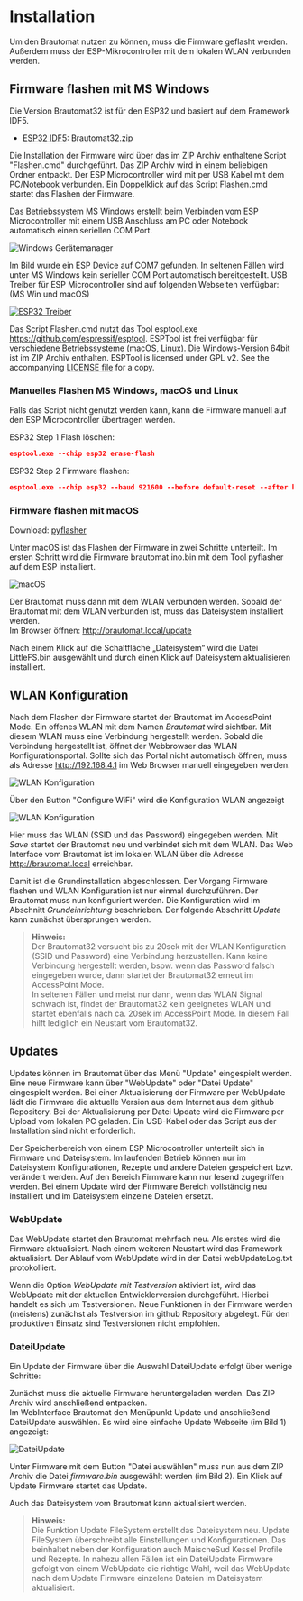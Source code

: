 # Installation

Um den Brautomat nutzen zu können, muss die Firmware geflasht werden. Außerdem muss der ESP-Mikrocontroller mit dem lokalen WLAN verbunden werden.

## Firmware flashen mit MS Windows

Die Version Brautomat32 ist für den ESP32 und basiert auf dem Framework IDF5.

* [ESP32 IDF5](https://github.com/InnuendoPi/Brautomat32/raw/refs/heads/main/Brautomat32.zip): Brautomat32.zip

Die Installation der Firmware wird über das im ZIP Archiv enthaltene Script "Flashen.cmd" durchgeführt. Das ZIP Archiv wird in einem beliebigen Ordner entpackt. Der ESP Microcontroller wird mit per USB Kabel mit dem PC/Notebook verbunden. Ein Doppelklick auf das Script Flashen.cmd startet das Flashen der Firmware.

Das Betriebssystem MS Windows erstellt beim Verbinden vom ESP Microcontroller mit einem USB Anschluss am PC oder Notebook automatisch einen seriellen COM Port.

![Windows Gerätemanager](/docs/img/com.jpg)

Im Bild wurde ein ESP Device auf COM7 gefunden. In seltenen Fällen wird unter MS Windows kein serieller COM Port automatisch bereitgestellt. USB Treiber für ESP Microcontroller sind auf folgenden Webseiten verfügbar: (MS Win und macOS)

[![ESP32 Treiber](https://img.shields.io/static/v1?label=Treiber&message=ESP32&logo=arduino&logoColor=white&color=blue)](https://www.silabs.com/developers/usb-to-uart-bridge-vcp-drivers?tab=downloads)

Das Script Flashen.cmd nutzt das Tool esptool.exe <https://github.com/espressif/esptool>. ESPTool ist frei verfügbar für verschiedene Betriebssysteme (macOS, Linux). Die Windows-Version 64bit ist im ZIP Archiv enthalten. ESPTool is licensed under GPL v2. See the accompanying [LICENSE file](https://github.com/espressif/esptool/blob/master/LICENSE) for a copy.

### Manuelles Flashen MS Windows, macOS und Linux

Falls das Script nicht genutzt werden kann, kann die Firmware manuell auf den ESP Microcontroller übertragen werden.

ESP32 Step 1 Flash löschen:

```json
esptool.exe --chip esp32 erase-flash
```

ESP32 Step 2 Firmware flashen:

```json
esptool.exe --chip esp32 --baud 921600 --before default-reset --after hard-reset write-flash 0x1000 bootloader.bin 0x8000 partitions.bin 0xe000 boot_app0.bin 0x10000 firmware.bin 0x350000 LittleFS.bin
```

### Firmware flashen mit macOS

Download: [pyflasher](https://github.com/marcelstoer/nodemcu-pyflasher/releases)

Unter macOS ist das Flashen der Firmware in zwei Schritte unterteilt. Im ersten Schritt wird die Firmware brautomat.ino.bin mit dem Tool pyflasher auf dem ESP installiert.

![macOS](/docs/img/flashen_macos.png)

Der Brautomat muss dann mit dem WLAN verbunden werden. Sobald der Brautomat mit dem WLAN verbunden ist, muss das Dateisystem installiert werden.\
Im Browser öffnen: <http://brautomat.local/update>

Nach einem Klick auf die Schaltfläche „Dateisystem“ wird die Datei LittleFS.bin ausgewählt und durch einen Klick auf Dateisystem aktualisieren installiert.

## WLAN Konfiguration

Nach dem Flashen der Firmware startet der Brautomat im AccessPoint Mode. Ein offenes WLAN mit dem Namen _Brautomat_ wird sichtbar. Mit diesem WLAN muss eine Verbindung hergestellt werden. Sobald die Verbindung hergestellt ist, öffnet der Webbrowser das WLAN Konfigurationsportal. Sollte sich das Portal nicht automatisch öffnen, muss als Adresse <http://192.168.4.1> im Web Browser manuell eingegeben werden.

![WLAN Konfiguration](/docs/img/wlan1.jpg)

Über den Button "Configure WiFi" wird die Konfiguration WLAN angezeigt

![WLAN Konfiguration](/docs/img/wlan2.jpg)

Hier muss das WLAN (SSID und das Password) eingegeben werden. Mit _Save_ startet der Brautomat neu und verbindet sich mit dem WLAN. Das Web Interface vom Brautomat ist  im lokalen WLAN über die Adresse <http://brautomat.local> erreichbar.

Damit ist die Grundinstallation abgeschlossen. Der Vorgang Firmware flashen und WLAN Konfiguration ist nur einmal durchzuführen. Der Brautomat muss nun konfiguriert werden. Die Konfiguration wird im Abschnitt _Grundeinrichtung_ beschrieben. Der folgende Abschnitt _Update_ kann zunächst übersprungen werden.

> **Hinweis:**\
Der Brautomat32 versucht bis zu 20sek mit der WLAN Konfiguration (SSID und Password) eine Verbindung herzustellen. Kann keine Verbindung hergestellt werden, bspw. wenn das Password falsch eingegeben wurde, dann startet der Brautomat32 erneut im AccessPoint Mode.\
In seltenen Fällen und meist nur dann, wenn das WLAN Signal schwach ist, findet der Brautomat32 kein geeignetes WLAN und startet ebenfalls nach ca. 20sek im AccessPoint Mode. In diesem Fall hilft lediglich ein Neustart vom Brautomat32.

## Updates

Updates können im Brautomat über das Menü "Update" eingespielt werden. Eine neue Firmware kann über "WebUpdate" oder "Datei Update" eingespielt werden. Bei einer Aktualisierung der Firmware per WebUpdate lädt die Firmware die aktuelle Version aus dem Internet aus dem github Repository. Bei der Aktualisierung per Datei Update wird die Firmware per Upload vom lokalen PC geladen. Ein USB-Kabel oder das Script aus der Installation sind nicht erforderlich.

Der Speicherbereich von einem ESP Microcontroller unterteilt sich in Firmware und Dateisystem. Im laufenden Betrieb können nur im Dateisystem Konfigurationen, Rezepte und andere Dateien gespeichert bzw. verändert werden. Auf den Bereich Firmware kann nur lesend zugegriffen werden. Bei einem Update wird der Firmware Bereich vollständig neu installiert und im Dateisystem einzelne Dateien ersetzt.

### WebUpdate

Das WebUpdate startet den Brautomat mehrfach neu. Als erstes wird die Firmware aktualisiert. Nach einem weiteren Neustart wird das Framework aktualisiert. Der Ablauf vom WebUpdate wird in der Datei webUpdateLog.txt protokolliert.

Wenn die Option _WebUpdate mit Testversion_ aktiviert ist, wird das WebUpdate mit der aktuellen Entwicklerversion durchgeführt. Hierbei handelt es sich um Testversionen. Neue Funktionen in der Firmware werden (meistens) zunächst als Testversion im github Repository abgelegt. Für den produktiven Einsatz sind Testversionen nicht empfohlen.

### DateiUpdate

Ein Update der Firmware über die Auswahl DateiUpdate erfolgt über wenige Schritte:

Zunächst muss die aktuelle Firmware heruntergeladen werden. Das ZIP Archiv wird anschließend entpacken.\
Im WebInterface Brautomat den Menüpunkt Update und anschließend DateiUpdate auswählen. Es wird eine einfache Update Webseite (im Bild 1) angezeigt:

![DateiUpdate](/docs/img/dateiupdate2.jpg)

Unter Firmware mit dem Button "Datei auswählen" muss nun aus dem ZIP Archiv die Datei _firmware.bin_ ausgewählt werden (im Bild 2). Ein Klick auf Update Firmware startet das Update.

Auch das Dateisystem vom Brautomat kann aktualisiert werden.

> **Hinweis:**\
Die Funktion Update FileSystem erstellt das Dateisystem neu. Update FileSystem überschreibt alle Einstellungen und Konfigurationen. Das beinhaltet neben der Konfiguration auch MaischeSud Kessel Profile und Rezepte. In nahezu allen Fällen ist ein DateiUpdate Firmware gefolgt von einem WebUpdate die richtige Wahl, weil das WebUpdate nach dem Update Firmware einzelene Dateien im Dateisystem aktualisiert.
